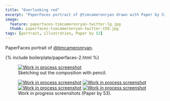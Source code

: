 ```yaml
---
title: "Overlooking red"
excerpt: "PaperFaces portrait of @timcameronryan drawn with Paper by 53 on an iPad."
image: 
  feature: paperfaces-timcameronryan-twitter-lg.jpg
  thumb: paperfaces-timcameronryan-twitter-150.jpg
tags: [portrait, illustration, Paper by 53]
---
```


PaperFaces portrait of <a href="http://twitter.com/timcameronryan">@timcameronryan</a>.

{% include boilerplate/paperfaces-2.html %}

<figure>
	<a href="{{ site.url }}/images/paperfaces-timcameronryan-process-1-lg.jpg"><img src="{{ site.url }}/images/paperfaces-timcameronryan-process-1-750.jpg" alt="Work in process screenshot"></a>
	<figcaption>Sketching out the composition with pencil.</figcaption>
</figure>

<figure class="half">
	<a href="{{ site.url }}/images/paperfaces-timcameronryan-process-2-lg.jpg"><img src="{{ site.url }}/images/paperfaces-timcameronryan-process-2-600.jpg" alt="Work in process screenshot"></a>
	<a href="{{ site.url }}/images/paperfaces-timcameronryan-process-3-lg.jpg"><img src="{{ site.url }}/images/paperfaces-timcameronryan-process-3-600.jpg" alt="Work in process screenshot"></a>
	<a href="{{ site.url }}/images/paperfaces-timcameronryan-process-4-lg.jpg"><img src="{{ site.url }}/images/paperfaces-timcameronryan-process-4-600.jpg" alt="Work in process screenshot"></a>
	<a href="{{ site.url }}/images/paperfaces-timcameronryan-process-5-lg.jpg"><img src="{{ site.url }}/images/paperfaces-timcameronryan-process-5-600.jpg" alt="Work in process screenshot"></a>
	<figcaption>Work in progress screenshots (Paper by 53).</figcaption>
</figure>